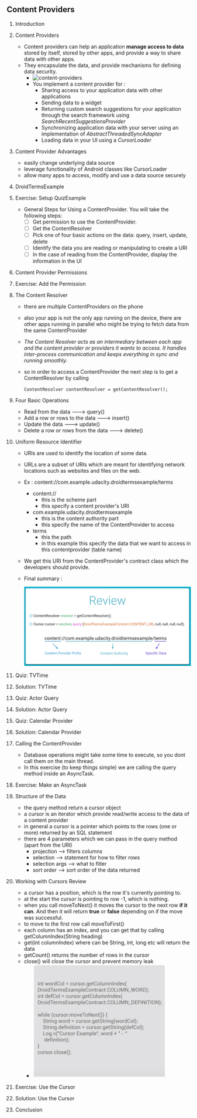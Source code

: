 ## Content Providers

1. Introduction

2. Content Providers

   - Content providers can help an application **manage access to data** stored by itself, stored by other apps, and provide a way to share data with other apps. 
   - They encapsulate the data, and provide mechanisms for defining data security.
     - ![content-providers](https://developer.android.com/guide/topics/providers/images/content-provider-overview.png)
     - You implement a content provider for :
       - Sharing access to your application data with other applications
       - Sending data to a widget
       - Returning custom search suggestions for your application through the search framework using *SearchRecentSuggestionsProvider*
       - Synchronizing application data with your server using an implementation of *AbstractThreadedSyncAdapter*
       - Loading data in your UI using a *CursorLoader*

3. Content Provider Advantages

   - easily change underlying data source
   - leverage functionality of Android classes like CursorLoader
   - allow many apps to access, modify and use a data source securely 

4. DroidTermsExample

5. Exercise: Setup QuizExample

   - General Steps for Using a ContentProvider. You will take the following steps:
     - [ ] Get permission to use the ContentProvider.
     - [ ] Get the ContentResolver
     - [ ] Pick one of four basic actions on the data: query, insert, update, delete
     - [ ] Identify the data you are reading or manipulating to create a URI
     - [ ] In the case of reading from the ContentProvider, display the information in the UI

6. Content Provider Permissions

7. Exercise: Add the Permission

8. The Content Resolver

   - there are multiple ContentProviders on the phone

   - also your app is not the only app running on the device, there are other apps running in parallel who might be trying to fetch data from the same ContentProvider

   - *The Content Resolver acts as an intermediary between each app and the content provider or providers it wants to access. It handles inter-process communication and keeps everything in sync and running smoothly.*

   - so in order to access a ContentProvider the next step is to get a ContentResolver by calling 

     ````
     ContentResolver contentResolver = getContentResolver();
     ````

9. Four Basic Operations

   - Read from the data ---> query()
   - Add a row or rows to the data ---> insert()
   - Update the data ---> update()
   - Delete a row or rows from the data ---> delete()

10. Uniform Resource Identifier

    - URIs are used to identify the location of some data.

    - URLs are a subset of URIs which are meant for identifying network locations such as websites and files on the web.

    - Ex : content://com.example.udacity.droidtermsexample/terms

      - content:// 
        - this is the scheme part
        - this specify a content provider's URI
      - com.example.udacity.droidtermsexample
        - this is the content authority part
        - this specify the name of the ContentProvider to access
      - terms
        - this the path
        - in this example this specify the data that we want to access in this contentprovider (table name)

    - We get this URI from the ContentProvider's contract class which the developers should provide.

    - Final summary :

      ![final-summar](contentprovder-query.png)

11. Quiz: TVTime

12. Solution: TVTime

13. Quiz: Actor Query

14. Solution: Actor Query

15. Quiz: Calendar Provider

16. Solution: Calendar Provider

17. Calling the ContentProvider

    - Database operations might take some time to execute, so you dont call them on the main thread.
    - In this exercise (to keep things simple) we are calling the query method inside an AsyncTask.

18. Exercise: Make an AsyncTask

19. Structure of the Data

    - the query method return a cursor object
    - a cursor is an iterator which provide read/write access to the data of a content provider
    - in general a cursor is a pointer which points to the rows (one or more) returned by an SQL statement
    - there are 4 parameters which we can pass in the query method (apart from the URI)
      - projection --> filters columns
      - selection --> statement for how to filter rows
      - selection args --> what to filter
      - sort order --> sort order of the data returned

20. Working with Cursors Review

    - a cursor has a position, which is the row it's currently pointing to.
    - at the start the cursor is pointing to row -1, which is nothing.
    - when you call moveToNext() it moves the cursor to the next row **if it can**. And then it will return **true** or **false** depending on if the move was successful.
    - to move to the first row call moveToFirst()
    - each column has an index, and you can get that by calling getColumnIndex(String heading)
    - get<Type>(int columnIndex) where <Type> can be String, int, long etc will return the data
    - getCount() returns the number of rows in the cursor
    - close() will close the cursor and prevent memory leak
      - ![Cursor Code](cursor-code.png)

21. Exercise: Use the Cursor

22. Solution: Use the Cursor

23. Conclusion